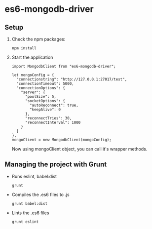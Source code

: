 # es6-mongodb-driver


## Setup

1. Check the npm packages:

    ```
    npm install
    ```

2. Start the application

    ```
    import MongodbClient from "es6-mongodb-driver";
    
    let mongoConfig = {
      "connectionstring": "http://127.0.0.1:27017/test",
      "connectionTimeout": 5000,
      "connectionOptions": {
        "server": {
          "poolSize": 5,
          "socketOptions": {
            "autoReconnect": true,
            "keepAlive": 0
          },
          "reconnectTries": 30,
          "reconnectInterval": 1000
        }
      }
    },
    mongoClient = new MongodbClient(mongoConfig);
    ```
    Now using mongoClient object, you can call it's wrapper methods.

## Managing the project with Grunt

* Runs eslint, babel:dist

    ```
    grunt
    ```

* Compiles the .es6 files to .js
 
    ```
    grunt babel:dist
    ```

* Lints the .es6 files

    ```
    grunt eslint
    ```
